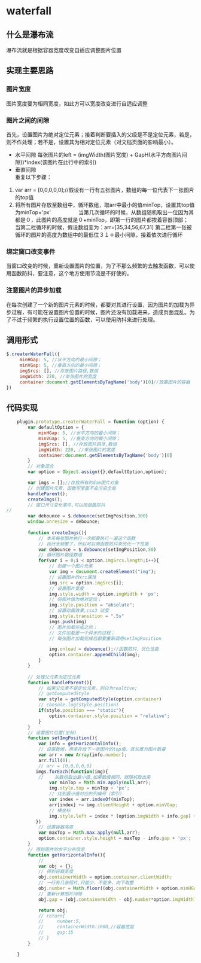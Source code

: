 # waterfall
## 什么是瀑布流
瀑布流就是根据容器宽度改变自适应调整图片位置
## 实现主要思路
### 图片宽度
图片宽度要为相同宽度，如此方可以宽度改变进行自适应调整
### 图片之间的间隙
首先，设置图片为绝对定位元素；接着判断要插入的父级是不是定位元素，若是，则不作处理；若不是，设置其为相对定位元素（对文档页面的影响最小）。
- 水平间隙
每张图片的left = (imgWidth(图片宽度) + GapH(水平方向图片间隙))*index(该图片在此行中的索引)
- 垂直间隙   
重复以下步骤：
1. var arr = [0,0,0,0,0];//假设有一行有五张图片，数组的每一位代表下一张图片的top值
2. 将所有图片存放至数组中，循环数组，取arr中最小的值minTop，设置其top值为minTop+'px'　　　　　
当第几次循环的时候，从数组随机取出一位因为其都是０，此图片的高度就是０+minTop，即第一行的图片都挨着容器顶部；
当第二栏循环的时候，假设数组变为：arr=[35,34,56,67,31]
第二栏第一张被循环的图片的高度为数组中的最低位３１＋最小间隙，接着依次进行循环
### 绑定窗口改变事件
当窗口改变的时候，重新设置图片的位置，为了不那么频繁的去触发函数，可以使用函数防抖，要注意，这个地方使用节流是不好使的。  
### 注意图片的异步加载
在每次创建了一个新的图片元素的时候，都要对其进行设置，因为图片的加载为异步过程，有可能在设置图片位置的时候，图片还没有加载进来，造成页面混乱。为了不过于频繁的执行设置位置的函数，可以使用防抖来进行处理。
## 调用形式
```javascript
$.createrWaterFall({
     minHGap: 5, //水平方向的最小间隙；
     minVGap: 5, //垂直方向的最小间隙；
     imgSrcs: [], //存放图片路径,数组
     imgWidth: 220, //单张图片的宽度
     container:document.getElementsByTagName('body')[0]//放置图片的容器
})

```
## 代码实现
```javascript
    plugin.prototype.createrWaterFall = function (option) {
        var defaultOption = {
            minHGap: 5, //水平方向的最小间隙；
            minVGap: 5, //垂直方向的最小间隙；
            imgSrcs: [], //存放图片路径,数组
            imgWidth: 220, //单张图片的宽度
            container:document.getElementsByTagName('body')[0]
        }
        // 对象混合
        var option = Object.assign({},defaultOption,option);

        var imgs = [];//存放所有的dom图片对象
        // 创建图片元素，函数写里面不会污染全局
        handleParent();
        createImgs();
        // 窗口尺寸变化事件,可以用函数防抖
// 
        var debounce = $.debounce(setImgPosition,300)
        window.onresize = debounce;
       
        function createImgs(){
            // 本来每张图片执行一次都要执行一遍这个函数
            // 执行太频繁了，所以可以用函数防抖来优化一下性能
            var debounce = $.debounce(setImgPosition,50)
            // 循环图片路径数组
            for(var i = 0;i < option.imgSrcs.length;i++){
                // 创建一个图片元素
                var img = document.createElement("img");
                // 设置图片的src属性
                img.src = option.imgSrcs[i];
                // 设置图片宽度
                img.style.width = option.imgWidth + 'px';
                // 将图片做为绝对定位；
                img.style.position = "absolute";
                // 设置动画效果,css3 过度
                img.style.transition = ".5s"
                imgs.push(img)
                // 图片加载完成之后；
                // 文件加载是一个异步的过程；
                // 每张图片加载完成后都要重新调用setImgPosition

                img.onload = debounce();//函数防抖，优化性能
                option.container.appendChild(img);
            }
        }
        
        // 处理父元素为定位元素
        function handleParent(){
            // 如果父元素不是定位元素，则白为realtive;
            // getComputedStyle
            var style = getComputedStyle(option.container)
            // console.log(style.position)
            if(style.position === "static"){
                option.container.style.position = "relative";
            }
        }
        // 设置图片位置(坐标)
        function setImgPosition(){
            var info = getHorizontalInfo();
            // 设置数组，用来存放下一张图片的top值，其长度为图片数量
            var arr = new Array(info.number);
            arr.fill(0);
            // arr = [0,0,0,0,0]
           imgs.forEach(function(img){
            //    从数组取出最小值,如果数值相同，就随机取出来
                var minTop = Math.min.apply(null,arr);
                img.style.top = minTop + 'px';
                // 找到最小值对应的列编号（索引）
                var index = arr.indexOf(minTop);
                arr[index] += img.clientHeight + option.minVGap;
                // 横坐标
                img.style.left = index * (option.imgWidth + info.gap) + 'px';
           })
            // 设置容器高度
            var maxTop = Math.max.apply(null,arr);
            option.container.style.height = maxTop - info.gap + 'px';
        }
        // 得到图片的水平分布信息
        function getHorizontalInfo(){
            // 
            var obj = {};
            // 得到容器宽度
            obj.containerWidth = option.container.clientWidth;
            // 一行有几张照片,只能少，不能多，向下取整
            obj.number = Math.floor((obj.containerWidth + option.minHGap)/(option.imgWidth + option.minHGap));
            // 重新计算图片间隙
            obj.gap = (obj.containerWidth - obj.number*option.imgWidth)/(obj.number - 1);

            return obj;
            // return{
            //     number:5,
            //     containerWidth:1000,//容器宽度
            //     gap:15
            // }
        }

    }
```